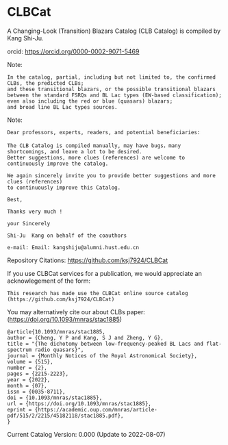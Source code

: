 # CLBCat
A Changing-Look (Transition) Blazars Catalog (CLB Catalog) is compiled by Kang Shi-Ju.

orcid: 
    https://orcid.org/0000-0002-9071-5469

Note:


    In the catalog, partial, including but not limited to, the confirmed CLBs, the predicted CLBs; 
    and these transitional blazars, or the possible transitional blazars 
    between the standard FSRQs and BL Lac types (EW-based classification);
    even also including the red or blue (quasars) blazars;
    and broad line BL Lac types sources.
    


Note: 

    Dear professors, experts, readers, and potential beneficiaries:
    
    The CLB Catalog is compiled manually, may have bugs，many shortcomings, and leave a lot to be desired. 
    Better suggestions, more clues (references) are welcome to continuously improve the catalog.

    We again sincerely invite you to provide better suggestions and more clues (references) 
    to continuously improve this Catalog.

    Best,
    
    Thanks very much !
    
    your Sincerely

    Shi-Ju  Kang on behalf of the coauthors

    e-mail: Email: kangshiju@alumni.hust.edu.cn







Repository Citations: https://github.com/ksj7924/CLBCat

If you use CLBCat services for a publication, we would appreciate an acknowlegement of the form:

    This research has made use the CLBCat online source catalog (https://github.com/ksj7924/CLBCat) 

You may alternatively cite our about CLBs paper: (https://doi.org/10.1093/mnras/stac1885)

    @article{10.1093/mnras/stac1885,
    author = {Cheng, Y P and Kang, S J and Zheng, Y G},
    title = "{The dichotomy between low-frequency-peaked BL Lacs and flat-spectrum radio quasars}",
    journal = {Monthly Notices of the Royal Astronomical Society},
    volume = {515},
    number = {2},
    pages = {2215-2223},
    year = {2022},
    month = {07},
    issn = {0035-8711},
    doi = {10.1093/mnras/stac1885},
    url = {https://doi.org/10.1093/mnras/stac1885},
    eprint = {https://academic.oup.com/mnras/article-pdf/515/2/2215/45182118/stac1885.pdf},
    }







Current Catalog Version: 0.000  (Update to 2022-08-07)
